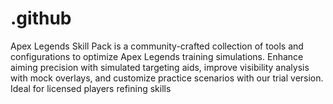 # .github
Apex Legends Skill Pack is a community-crafted collection of tools and configurations to optimize Apex Legends training simulations. Enhance aiming precision with simulated targeting aids, improve visibility analysis with mock overlays, and customize practice scenarios with our trial version. Ideal for licensed players refining skills
